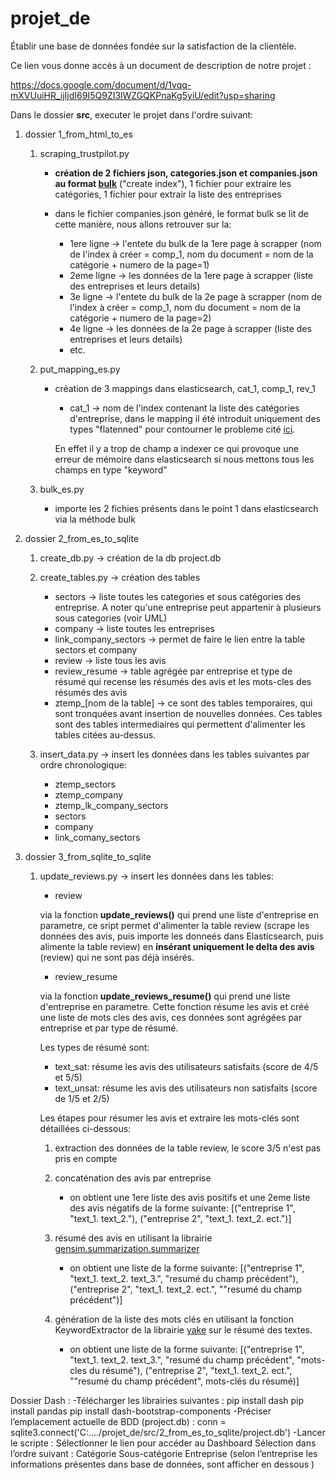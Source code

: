 # projet_de
Établir une base de données fondée sur la satisfaction de la clientèle.

Ce lien vous donne accès à un document de description de notre projet :

https://docs.google.com/document/d/1vqq-mXVUuiHR_ijIjdI69I5Q9ZI3lWZGQKPnaKg5yiU/edit?usp=sharing


Dans le dossier **src**, executer le projet dans l'ordre suivant:

1) dossier 1_from_html_to_es

    1) scraping_trustpilot.py

        - **création de 2 fichiers json, categories.json et companies.json au format [bulk](https://www.elastic.co/guide/en/elasticsearch/reference/current/docs-bulk.html)** ("create index"), 1 fichier pour extraire les catégories, 1 fichier pour extrair la liste des entreprises

        - dans le fichier companies.json généré, le format bulk se lit de cette manière, nous allons retrouver sur la:
            - 1ere ligne -> l'entete du bulk de la 1ere page à scrapper (nom de l'index à créer = comp_1, nom du document = nom de la catégorie + numero de la page=1)
            - 2eme ligne -> les données de la 1ere page à scrapper (liste des entreprises et leurs details)
            - 3e ligne -> l'entete du bulk de la 2e page à scrapper (nom de l'index à créer = comp_1, nom du document = nom de la catégorie + numero de la page=2)
            - 4e ligne -> les données de la 2e page à scrapper (liste des entreprises et leurs details)
            - etc.

    2) put_mapping_es.py

        - création de 3 mappings dans elasticsearch, cat_1, comp_1, rev_1
            - cat_1 -> nom de l'index contenant la liste des catégories d'entreprise, dans le mapping il été introduit uniquement des types "flatenned" pour contourner le probleme cité [ici](https://www.elastic.co/guide/en/elasticsearch/reference/current/mapping.html#mapping-limit-settings).

            En effet il y a trop de champ a indexer ce qui provoque une erreur de mémoire dans elasticsearch si nous mettons tous les champs en type "keyword"

    3) bulk_es.py
        - importe les 2 fichies présents dans le point 1 dans elasticsearch via la méthode bulk

2) dossier 2_from_es_to_sqlite

    1) create_db.py -> création de la db project.db

    2) create_tables.py -> création des tables

        - sectors -> liste toutes les categories et sous catégories des entreprise. A noter qu'une entreprise peut appartenir à plusieurs sous categories (voir UML)
        - company -> liste toutes les entreprises
        - link_company_sectors -> permet de faire le lien entre la table sectors et company
        - review -> liste tous les avis
        - review_resume -> table agrégée par entreprise et type de résumé qui recense les résumés des avis et les mots-cles des résumés des avis
        - ztemp_[nom de la table] -> ce sont des tables temporaires, qui sont tronquées avant insertion de nouvelles données. Ces tables sont des tables intermediaires qui permettent d'alimenter les tables citées au-dessus.

    3) insert_data.py -> insert les données dans les tables suivantes par ordre chronologique:
        - ztemp_sectors
        - ztemp_company
        - ztemp_lk_company_sectors
        - sectors
        - company
        - link_comany_sectors

3) dossier 3_from_sqlite_to_sqlite

    1) update_reviews.py -> insert les données dans les tables:
        - review

        via la fonction **update_reviews()** qui prend une liste d'entreprise en parametre, ce sript permet d'alimenter la table review (scrape les données des avis, puis importe les donneés dans Elasticsearch, puis alimente la table review) en **insérant uniquement le delta des avis** (review) qui ne sont pas déjà insérés.

        - review_resume

        via la fonction **update_reviews_resume()** qui prend une liste d'entreprise en parametre. Cette fonction  résume les avis et créé une liste de mots cles des avis, ces données sont agrégées par entreprise et par type de résumé.

        Les types de résumé sont:
     
          - text_sat: résume les avis des utilisateurs satisfaits (score de 4/5 et 5/5)
          - text_unsat: résume les avis des utilisateurs non satisfaits (score de 1/5 et 2/5)

        Les étapes pour résumer les avis et extraire les mots-clés sont détaillées ci-dessous:
        
          1) extraction des données de la table review, le score 3/5 n'est pas pris en compte
          2) concaténation des avis par entreprise

               - on obtient une 1ere liste des avis positifs et une 2eme liste des avis négatifs de la forme suivante:
                [("entreprise 1", "text_1. text_2."), ("entreprise 2", "text_1. text_2. ect.")]
          3) résumé des avis en utilisant la librairie [gensim.summarization.summarizer](https://radimrehurek.com/gensim_3.8.3/summarization/summariser.html)

               - on obtient une liste de la forme  suivante:
                [("entreprise 1", "text_1. text_2. text_3.", "resumé du champ précédent"), ("entreprise 2", "text_1. text_2. ect.", ""resumé du champ précédent")]
          4) génération de la liste des mots clés en utilisant la fonction KeywordExtractor de la librairie [yake](https://pypi.org/project/yake/) sur le résumé des textes.

               - on obtient une liste de la forme suivante:
                [("entreprise 1", "text_1. text_2. text_3.", "resumé du champ précédent", "mots-cles du résumé"), ("entreprise 2", "text_1. text_2. ect.", ""resumé du champ précédent", mots-clés du résumé)]

Dossier Dash : 
 -Télécharger les librairies suivantes : 
        pip install dash
        pip install pandas
        pip install dash-bootstrap-components
 -Préciser l’emplacement actuelle de BDD (project.db) :
        conn = sqlite3.connect('C:…./projet_de/src/2_from_es_to_sqlite/project.db') 
 -Lancer le scripte :
        Sélectionner le lien pour accéder au Dashboard 
        Sélection dans l’ordre suivant :
                      Catégorie
                      Sous-catégorie 
                      Entreprise (selon l’entreprise les informations présentes dans base de données, sont afficher en dessous )
